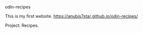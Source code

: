 odin-recipes

This is my first website.
https://anubis7star.github.io/odin-recipes/

Project: Recipes.
